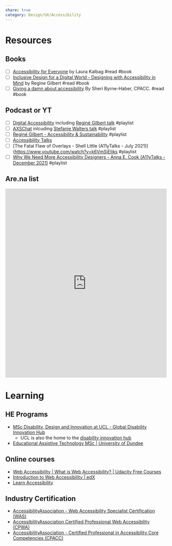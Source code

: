 ```yaml
---
share: true
category: Design/UX/Accessibility
---
```


# Resources 
## Books

- [ ] [Accessibility for Everyone](https://abookapart.com/products/accessibility-for-everyone) by Laura Kalbag #read #book
- [ ] [Inclusive Design for a Digital World - Designing with Accessibility in Mind](https://reginegilbert.com/inclusive-design-book)  by Regine Gilbert #read #book
- [ ] [Giving a damn about accessibility](https://www.accessibility.uxdesign.cc/) By Sheri Byrne-Haber, CPACC. #read #book

## Podcast or YT
 - [ ] [Digital Accessibility](https://www.youtube.com/channel/UCAUiv64ScbHSJYDrkqMZ_ww/videos) including [Reginé Gilbert talk](https://www.youtube.com/watch?v=WalORGTANxA) #playlist
 - [ ] [AXSChat](https://www.youtube.com/c/AxschatCommunity/videos) inlcuding [Stefanie Walters talk](https://www.youtube.com/watch?v=3rbYvyvpaJ0) #playlist
 - [ ] [Reginé Gilbert - Accessibility & Sustainability](https://www.youtube.com/watch?v=PkglIyugbHM) #playlist
 - [ ] [Accessibility Talks](https://www.youtube.com/c/AccessibilityTalks/videos)
- [ ] [The Fatal Flaw of Overlays - Shell Little (A11yTalks - July 2021)](https://www.youtube.com/watch?v=k6VmSjEIiks  #playlist
- [ ] [Why We Need More Accessibility Designers - Anna E. Cook (A11yTalks - December 2021)](https://www.youtube.com/watch?v=dQVrfS74xyM)  #playlist

## Are.na list

<iframe style="border:none;" width="100%" height="590" src="https://www.are.na/gareth-foote/accessibility-qy6ux9v1by8/embed" title="Gareth Foote’s Are.na channel 'Accessibility'"></iframe>

# Learning
## HE Programs
- [MSc Disability, Design and Innovation at UCL - Global Disability Innovation Hub](https://www.disabilityinnovation.com/projects/msc-disability-design-and-innovation-at-ucl)
	- UCL is also the home to the [disability innovation hub](https://www.disabilityinnovation.com/)
- [Educational Assistive Technology MSc | University of Dundee](https://www.dundee.ac.uk/postgraduate/educational-assistive-technology)
## Online courses
- [Web Accessibility | What is Web Accessibility? | Udacity Free Courses](https://www.udacity.com/course/web-accessibility--ud891)
- [Introduction to Web Accessibility | edX](https://www.edx.org/course/web-accessibility-introduction)
- [Learn Accessibility](https://web.dev/learn/accessibility/)
## Industry Certification
- [AccessibilityAssociation - Web Accessibility Specialist Certification (WAS)](https://www.accessibilityassociation.org/s/wascertification)
- [AccessibilityAssociation Certified Professional Web Accessibility (CPWA)](https://www.accessibilityassociation.org/s/certified-professional-web-accessibility)
- [AccessibilityAssociation - Certified Professional in Accessibility Core Competencies (CPACC)](https://www.accessibilityassociation.org/s/certified-professional)
